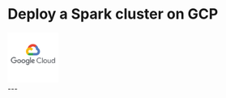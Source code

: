 # Deploy a Spark cluster on GCP 
<div>
  <img src="https://github.com/devicons/devicon/blob/master/icons/googlecloud/googlecloud-original-wordmark.svg" title="Python" alt="Python" width="100" height="100"/>&nbsp;
</div>
---
